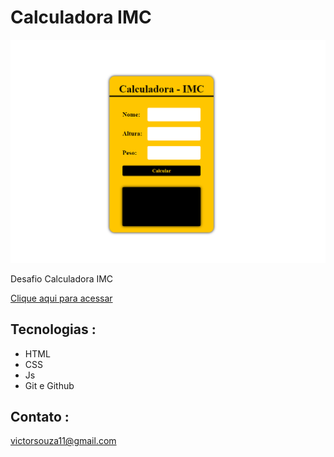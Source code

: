 # Calculadora IMC

![preview](./assest/preview.png)

Desafio Calculadora IMC


[Clique aqui para acessar](https://victorcsouza.github.io/Calculadora-imc/)


## Tecnologias : 

- HTML
- CSS
- Js
- Git e Github

## Contato : 

  victorsouza11@gmail.com
